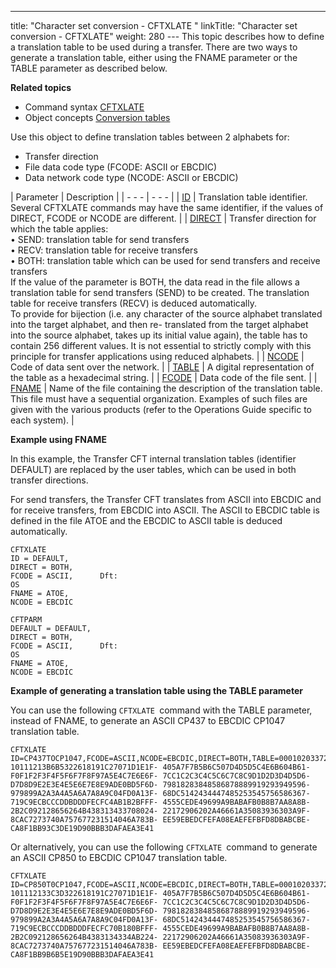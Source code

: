 ---
title: "Character set conversion - CFTXLATE  "
linkTitle: "Character set conversion - CFTXLATE"
weight: 280
--- This topic describes how to define a translation table to be used during
a transfer. There are two ways to generate a translation table, either using the FNAME parameter or the TABLE parameter as described below.

****Related
topics****

- Command syntax
    [CFTXLATE](../../../command_summary#CFTXLATE)
- Object concepts
    [Conversion
    tables](../../../../concepts/transfer_command_overview/using_transcoding/translation_table_concepts)

Use this object to define translation tables between 2
alphabets for:

- Transfer
    direction
- File
    data code type (FCODE: ASCII or EBCDIC)
- Data
    network code type (NCODE: ASCII or EBCDIC)

| Parameter  | Description  |
| - - - | - - - |
| [ID](../../../command_summary/parameter_intro/id)  | Translation table identifier.<br/> Several CFTXLATE commands may have the same identifier, if the values of DIRECT, FCODE or NCODE are different. |
| [DIRECT](../../../command_summary/parameter_intro/direct)  | Transfer direction for which the table applies:<br/> • SEND: translation table for send transfers<br/> • RECV: translation table for receive transfers<br/> • BOTH: translation table which can be used for send transfers and receive transfers<br/> If the value of the parameter is BOTH, the data read in the file allows a translation table for send transfers (SEND) to be created. The translation table for receive transfers (RECV) is deduced automatically.<br/> To provide for bijection (i.e. any character of the source alphabet translated into the target alphabet, and then re- translated from the target alphabet into the source alphabet, takes up its initial value again), the table has to contain 256 different values. It is not essential to strictly comply with this principle for transfer applications using reduced alphabets. |
| [NCODE](../../../command_summary/parameter_intro/ncode) | Code of data sent over the network. |
| [TABLE]()  | A digital representation of the table as a hexadecimal string.  |
| [FCODE](../../../command_summary/parameter_intro/fcode)  | Data code of the file sent. |
| [FNAME](../../../command_summary/parameter_intro/fname)  | Name of the file containing the description of the translation table. This file must have a sequential organization. Examples of such files are given with the various products (refer to the Operations Guide specific to each system). |

**Example using FNAME**

In this example, the Transfer CFT internal translation tables (identifier
DEFAULT) are replaced by the user tables, which can be used in both transfer
directions.

For send transfers, the Transfer CFT translates
from ASCII into EBCDIC and for receive transfers, from EBCDIC into ASCII.
The ASCII to EBCDIC table is defined in the file ATOE and the EBCDIC to
ASCII table is deduced automatically.

```
CFTXLATE
ID = DEFAULT,
DIRECT = BOTH,
FCODE = ASCII,      Dft:
OS
FNAME = ATOE,
NCODE = EBCDIC

CFTPARM
DEFAULT = DEFAULT,
DIRECT = BOTH,
FCODE = ASCII,      Dft:
OS
FNAME = ATOE,
NCODE = EBCDIC
```

****Example of generating a translation table using the TABLE parameter****

You can use the following `CFTXLATE `command with the TABLE parameter, instead of FNAME, to generate an ASCII CP437 to EBCDIC CP1047 translation table.

```
CFTXLATE ID=CP437TOCP1047,FCODE=ASCII,NCODE=EBCDIC,DIRECT=BOTH,TABLE=00010203372D2E2F1605250B0C0D0E0F- 10111213B6B5322618191C27071D1E1F- 405A7F7B5B6C507D4D5D5C4E6B604B61- F0F1F2F3F4F5F6F7F8F97A5E4C7E6E6F- 7CC1C2C3C4C5C6C7C8C9D1D2D3D4D5D6- D7D8D9E2E3E4E5E6E7E8E9ADE0BD5F6D- 79818283848586878889919293949596- 979899A2A3A4A5A6A7A8A9C04FD0A13F- 68DC5142434447485253545756586367- 719C9ECBCCCDDBDDDFECFC4AB1B2BFFF- 4555CEDE49699A9BABAFB0B8B7AA8A8B- 2B2C092128656264B438313433708024- 22172906202A46661A35083936303A9F- 8CAC7273740A757677231514046A783B- EE59EBEDCFEFA08EAEFEFBFD8DBABCBE- CA8F1BB93C3DE19D90BBB3DAFAEA3E41
```

Or alternatively, you can use the following `CFTXLATE `command to generate an ASCII CP850 to EBCDIC CP1047 translation table.

```
CFTXLATE ID=CP850T0CP1047,FCODE=ASCII,NCODE=EBCDIC,DIRECT=BOTH,TABLE=00010203372D2E2F1605250B0C0D0E0F- 101112133C3D322618191C27071D1E1F- 405A7F7B5B6C507D4D5D5C4E6B604B61- F0F1F2F3F4F5F6F7F8F97A5E4C7E6E6F- 7CC1C2C3C4C5C6C7C8C9D1D2D3D4D5D6- D7D8D9E2E3E4E5E6E7E8E9ADE0BD5F6D- 79818283848586878889919293949596- 979899A2A3A4A5A6A7A8A9C04FD0A13F- 68DC5142434447485253545756586367- 719C9ECBCCCDDBDDDFECFC70B180BFFF- 4555CEDE49699A9BABAFB0B8B7AA8A8B- 2B2C092128656264B4383134334AB224- 22172906202A46661A35083936303A9F- 8CAC7273740A757677231514046A783B- EE59EBEDCFEFA08EAEFEFBFD8DBABCBE- CA8F1BB9B6B5E19D90BBB3DAFAEA3E41
```
